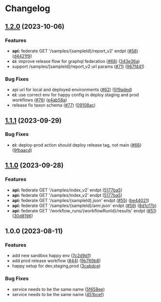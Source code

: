 # Changelog

## [1.2.0](https://github.com/chanzuckerberg/czid-graphql-federation-server/compare/v1.1.1...v1.2.0) (2023-10-06)


### Features

* **api:** federate GET '/samples/{sampleId}/report_v2' endpt  ([#58](https://github.com/chanzuckerberg/czid-graphql-federation-server/issues/58)) ([d4421f9](https://github.com/chanzuckerberg/czid-graphql-federation-server/commit/d4421f92ace8eb42970d078957969c608b726440))
* **ci:** improve release flow for graphql federation ([#68](https://github.com/chanzuckerberg/czid-graphql-federation-server/issues/68)) ([343e36a](https://github.com/chanzuckerberg/czid-graphql-federation-server/commit/343e36a9f17dbd93fe9f107991f5e561d027031d))
* support /samples/[sampleId]/report_v2 url params ([#71](https://github.com/chanzuckerberg/czid-graphql-federation-server/issues/71)) ([967f441](https://github.com/chanzuckerberg/czid-graphql-federation-server/commit/967f441bb96ffd0f8cb86643e34a190406b17bf7))


### Bug Fixes

* api url for local and deployed environments ([#62](https://github.com/chanzuckerberg/czid-graphql-federation-server/issues/62)) ([5f9aded](https://github.com/chanzuckerberg/czid-graphql-federation-server/commit/5f9aded1b864261825d057e81e2de114845483ab))
* **ci:** use correct env for happy config in deploy staging and prod workflows ([#76](https://github.com/chanzuckerberg/czid-graphql-federation-server/issues/76)) ([e4ab58a](https://github.com/chanzuckerberg/czid-graphql-federation-server/commit/e4ab58a5abba24ef2efc5db76a9276dee20ae5a4))
* release fix taxon schema ([#77](https://github.com/chanzuckerberg/czid-graphql-federation-server/issues/77)) ([09108ac](https://github.com/chanzuckerberg/czid-graphql-federation-server/commit/09108ac5717cca3094eb12652a3a84788835a5a4))

## [1.1.1](https://github.com/chanzuckerberg/czid-graphql-federation-server/compare/v1.1.0...v1.1.1) (2023-09-29)


### Bug Fixes

* **ci:** deploy-prod action should deploy release tag, not main ([#66](https://github.com/chanzuckerberg/czid-graphql-federation-server/issues/66)) ([9fbaacd](https://github.com/chanzuckerberg/czid-graphql-federation-server/commit/9fbaacd119cabb9ec061dbad800086e1a361369e))

## [1.1.0](https://github.com/chanzuckerberg/czid-graphql-federation-server/compare/v1.0.0...v1.1.0) (2023-09-28)


### Features

* **api:** federate GET  '/samples/index_v2' endpt ([5177ba5](https://github.com/chanzuckerberg/czid-graphql-federation-server/commit/5177ba512de544b7cd3d552f2bbde6e6c48333ba))
* **api:** federate GET  '/samples/index_v2' endpt ([5177ba5](https://github.com/chanzuckerberg/czid-graphql-federation-server/commit/5177ba512de544b7cd3d552f2bbde6e6c48333ba))
* **api:** federate GET '/samples/{sampleId}.json' endpt ([#55](https://github.com/chanzuckerberg/czid-graphql-federation-server/issues/55)) ([be44021](https://github.com/chanzuckerberg/czid-graphql-federation-server/commit/be440216ac0ddb1c06166e1158c998498afa3c49))
* **api:** federate GET '/samples/{sampleId}/amr.json' endpt ([#56](https://github.com/chanzuckerberg/czid-graphql-federation-server/issues/56)) ([8d1cf7b](https://github.com/chanzuckerberg/czid-graphql-federation-server/commit/8d1cf7b66dbea095f67df71d5ccc23256866debd))
* **api:** federate GET '/workflow_runs/{workflowRunId}/results' endpt ([#51](https://github.com/chanzuckerberg/czid-graphql-federation-server/issues/51)) ([30d8196](https://github.com/chanzuckerberg/czid-graphql-federation-server/commit/30d81962b54be6966352fdf7dedadaaf8ae5de5b))

## 1.0.0 (2023-08-11)


### Features

* add new sandbox happy env ([7c2d9d1](https://github.com/chanzuckerberg/czid-graphql-federation-server/commit/7c2d9d116af23c013ed3ae4b9d617d6831d824ba))
* add prod release workflow ([#44](https://github.com/chanzuckerberg/czid-graphql-federation-server/issues/44)) ([9b769b8](https://github.com/chanzuckerberg/czid-graphql-federation-server/commit/9b769b871f707fc49fae78be6280e903bff5ea6b))
* happy setup for dev,staging,prod ([3cabdce](https://github.com/chanzuckerberg/czid-graphql-federation-server/commit/3cabdce32a63ab7b2f5a56f5311244bebd775769))


### Bug Fixes

* service needs to be the same name ([5f658ee](https://github.com/chanzuckerberg/czid-graphql-federation-server/commit/5f658eeef6272ad29bd9ed89da769f9698704e07))
* service needs to be the same name ([451bcef](https://github.com/chanzuckerberg/czid-graphql-federation-server/commit/451bcefd97aed402c8ebcd803bdc8df004642ed1))

